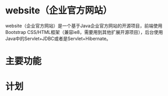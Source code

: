 website（企业官方网站）
=======

website（企业官方网站）是一个基于Java企业官方网站的开源项目，前端使用Bootstrap CSS/HTML框架（兼容ie8，需要用到其他扩展开源项目），后台使用Java中的Servlet+JDBC或者是Servlet+Hibernate。

主要功能
=======


计划
=======
